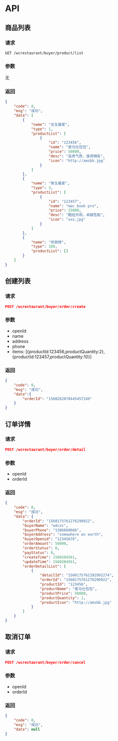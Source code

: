 # API

## 商品列表

### 请求
```
GET /wcrestaurant/buyer/product/list
```

### 参数
无

### 返回

```json
{
    "code": 0,
    "msg": "成功",
    "data": [
        {
            "name": "女生最爱",
            "type": 1,
            "productList": [
                {
                    "id": "123456",
                    "name": "爱马仕包包",
                    "price": 50000,
                    "desc": "高贵气质，值得拥有",
                    "icon": "http://amsbb.jpg"
                }
            ]
        },
        {
            "name": "男生最爱",
            "type": 3,
            "productList": [
                {
                    "id": "123457",
                    "name": "mac book pro",
                    "price": 15000,
                    "desc": "酷炫外观，卓越性能",
                    "icon": "xxx.jpg"
                }
            ]
        },
        {
            "name": "热销榜",
            "type": 100,
            "productList": []
        }
    ]
}
```

## 创建列表

### 请求
```json
POST /wcrestaurant/buyer/order/create
```

### 参数
+ openId
+ name
+ address
+ phone
+ items: [{productId:123456,productQuantity:2},{productId:123457,productQuantity:10}]

### 返回
```json
{
    "code": 0,
    "msg": "成功",
    "data":{
        "orderId": "1560262870445457249"
    }
}
```

## 订单详情

### 请求
```json
POST /wcrestaurant/buyer/order/detail
```

### 参数
+ openId
+ orderId

### 返回
```json
{
    "code": 0,
    "msg": "成功",
    "data": {
        "orderId": "1560175761276290922",
        "buyerName": "wdcxc",
        "buyerPhone": "1386868668",
        "buyerAddress": "somewhere on earth",
        "buyerOpenid": "12345678",
        "orderAmount": 50000,
        "orderStatus": 0,
        "payStatus": 0,
        "createTime": 1560204561,
        "updateTime": 1560204561,
        "orderDetailList": [
            {
                "detailId": "1560175761392992274",
                "orderId": "1560175761276290922",
                "productId": "123456",
                "productName": "爱马仕包包",
                "productPrice": 50000,
                "productQuantity": 1,
                "productIcon": "http://amsbb.jpg"
            }
        ]
    }
}
```

## 取消订单

### 请求
```json
POST /wcrestaurant/buyer/order/cancel
```

### 参数
+ openId
+ orderId

### 返回
```json
{
    "code": 0,
    "msg": "成功",
    "data": null
}
```
